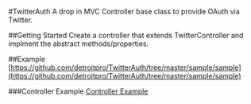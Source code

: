 #TwitterAuth
A drop in MVC Controller base class to provide OAuth via Twitter.

##Getting Started
Create a controller that extends TwitterController and implment the abstract methods/properties.

##Example
[https://github.com/detroitpro/TwitterAuth/tree/master/sample/sample](https://github.com/detroitpro/TwitterAuth/tree/master/sample/sample)

###Controller Example
[Controller Example](https://github.com/detroitpro/TwitterAuth/blob/master/sample/sample/Controllers/UsersController.cs)

